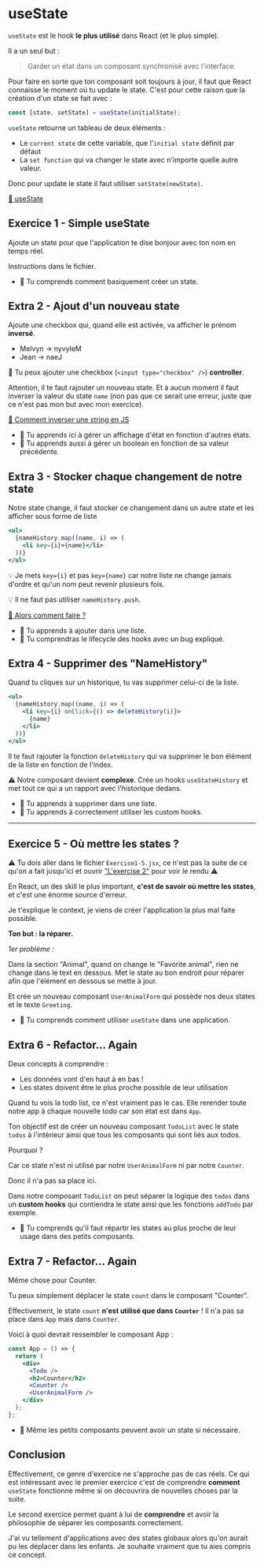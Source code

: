 # useState

`useState` est le hook **le plus utilisé** dans React (et le plus simple).

Il a un seul but :

> Garder un état dans un composant synchronisé avec l'interface.

Pour faire en sorte que ton composant soit toujours à jour, il faut que React
connaisse le moment où tu update le state. C'est pour cette raison que la création
d'un state se fait avec :

```js
const [state, setState] = useState(initialState);
```

`useState` retourne un tableau de deux éléments :

- Le `current state` de cette variable, que l'`initial state` définit par défaut
- La `set function` qui va changer le state avec n'importe quelle autre valeur.

Donc pour update le state il faut utiliser `setState(newState)`.

[📖 useState](https://react.dev/reference/react/useState)

## Exercice 1 - Simple useState

Ajoute un state pour que l'application te dise bonjour avec ton nom en temps réel.

Instructions dans le fichier.

- 💌 Tu comprends comment basiquement créer un state.

## Extra 2 - Ajout d'un nouveau state

Ajoute une checkbox qui, quand elle est activée, va afficher le prénom **inversé**.

- Melvyn -> nyvyleM
- Jean -> naeJ

🦁 Tu peux ajouter une checkbox (`<input type="checkbox" />`) **controller**.

Attention, il te faut rajouter un nouveau state.
Et à aucun moment il faut inverser la valeur du state `name` (non pas que ce serait
une erreur, juste que ce n'est pas mon but avec mon exercice).

[📖 Comment inverser une string en JS](https://www.youtube.com/watch?v=ygP1PMkDz0I)

- 💌 Tu apprends ici à gérer un affichage d'état en fonction d'autres états.
- 💌 Tu apprends aussi à gérer un boolean en fonction de sa valeur précédente.

## Extra 3 - Stocker chaque changement de notre state

Notre state change, il faut stocker ce changement dans un autre state et les
afficher sous forme de liste

```jsx
<ul>
  {nameHistory.map((name, i) => (
    <li key={i}>{name}</li>
  ))}
</ul>
```

💡 Je mets `key={i}` et pas `key={name}` car notre liste ne change jamais d'ordre
et qu'un nom peut revenir plusieurs fois.

💡 Il ne faut pas utiliser `nameHistory.push`.

[📖 Alors comment faire ?](https://bobbyhadz.com/blog/react-push-to-state-array)

- 💌 Tu apprends à ajouter dans une liste.
- 💌 Tu comprendras le lifecycle des hooks avec un bug expliqué.

## Extra 4 - Supprimer des "NameHistory"

Quand tu cliques sur un historique, tu vas supprimer celui-ci de la liste.

```jsx
<ul>
  {nameHistory.map((name, i) => (
    <li key={i} onClick={() => deleteHistory(i)}>
      {name}
    </li>
  ))}
</ul>
```

Il te faut rajouter la fonction `deleteHistory` qui va supprimer le bon élément
de la liste en fonction de l'index.

⚠️ Notre composant devient **complexe**. Crée un hooks `useStateHistory`
et met tout ce qui a un rapport avec l'historique dedans.

- 💌 Tu apprends à supprimer dans une liste.
- 💌 Tu apprends à correctement utiliser les custom hooks.

---

## Exercice 5 - Où mettre les states ?

⚠️ Tu dois aller dans le fichier `Exercise1-5.jsx`, ce n'est pas la suite
de ce qu'on a fait jusqu'ici et ouvrir
["L'exercise 2"](http://127.0.0.1:5173/1-use-state/exercise/2) pour voir le rendu ⚠️

En React, un des skill le plus important, **c'est de savoir où mettre les states**,
et c'est une énorme source d'erreur.

Je t'explique le context, je viens de créer l'application la plus
mal faite possible.

**Ton but : la réparer.**

_1er problème :_

Dans la section "Animal", quand on change le "Favorite animal", rien ne change
dans le text en dessous. Met le state au bon endroit pour réparer afin que l'élément
en dessous se mette à jour.

Et crée un nouveau composant `UserAnimalForm` qui possède nos deux states et le
texte `Greeting`.

- 💌 Tu comprends comment utiliser `useState` dans une application.

## Extra 6 - Refactor... Again

Deux concepts à comprendre :

- Les données vont d'en haut à en bas !
- Les states doivent être le plus proche possible de leur utilisation

Quand tu vois la todo list, ce n'est vraiment pas le cas. Elle rerender
toute notre app à chaque nouvelle todo car son état est dans `App`.

Ton objectif est de créer un nouveau composant `TodoList` avec le state `todos`
à l'intérieur ainsi que tous les composants qui sont liés aux todos.

Pourquoi ?

Car ce state n'est ni utilisé par notre `UserAnimalForm` ni par
notre `Counter`.

Donc il n'a pas sa place ici.

Dans notre composant `TodoList` on peut séparer la logique des `todos`
dans un **custom hooks** qui contiendra le state ainsi que les fonctions
`addTodo` par exemple.

- 💌 Tu comprends qu'il faut répartir les states au plus proche de leur
  usage dans des petits composants.

## Extra 7 - Refactor... Again

Même chose pour Counter.

Tu peux simplement déplacer le state `count` dans le composant "Counter".

Effectivement, le state `count` **n'est utilisé que dans `Counter`** ! Il n'a
pas sa place dans `App` mais dans `Counter`.

Voici à quoi devrait ressembler le composant App :

```jsx
const App = () => {
  return (
    <div>
      <Todo />
      <h2>Counter</h2>
      <Counter />
      <UserAnimalForm />
    </div>
  );
};
```

- 💌 Même les petits composants peuvent avoir un state si nécessaire.

## Conclusion

Effectivement, ce genre d'exercice ne s'approche pas de cas réels. Ce qui est intéressant
avec le premier exercice c'est de comprendre **comment** `useState` fonctionne
même si on découvrira de nouvelles choses par la suite.

Le second exercice permet quant à lui de **comprendre** et avoir la philosophie de
séparer les composants correctement.

J'ai vu tellement d'applications avec des states globaux alors qu'on aurait pu les
déplacer dans les enfants. Je souhaite vraiment que tu aies compris ce concept.

